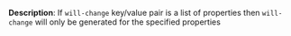 __Description__: If `will-change` key/value pair is a list of properties then `will-change` will only be generated for the specified properties